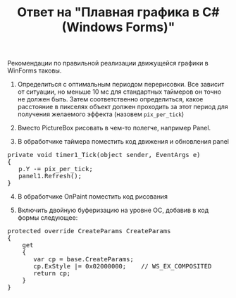 ﻿---
title: "Ответ на \"Плавная графика в C# (Windows Forms)\""
se.owner.user_id: 240512
se.owner.display_name: "MSDN.WhiteKnight"
se.owner.link: "https://ru.stackoverflow.com/users/240512/msdn-whiteknight"
se.answer_id: 717438
se.question_id: 716785
se.post_type: answer
se.score: 1
se.is_accepted: True
---
<p>Рекомендации по правильной реализации движущейся графики в WinForms таковы.</p>

<ol>
<li><p>Определиться с оптимальным периодом перерисовки. Все зависит от ситуации, но меньше 10 мс для стандартных таймеров он точно не должен быть. Затем соответственно определиться, какое расстояние в пикселях объект должен проходить за этот период для получения желаемого эффекта (назовем <code>pix_per_tick</code>)</p></li>
<li><p>Вместо PictureBox рисовать в чем-то полегче, например Panel.</p></li>
<li><p>В обработчике таймера поместить код движения и обновления panel</p></li>
</ol>

<pre>private void timer1_Tick(object sender, EventArgs e)
{
   p.Y -= pix_per_tick;            
   panel1.Refresh();
}</pre>

<ol start="4">
<li><p>В обработчике OnPaint поместить код рисования</p></li>
<li><p>Включить двойную буферизацию на уровне ОС, добавив в код формы следующее:</p></li>
</ol>

<pre>protected override CreateParams CreateParams
{
    get
    {
       var cp = base.CreateParams;
       cp.ExStyle |= 0x02000000;    // WS_EX_COMPOSITED
       return cp;
    }
}</pre>
